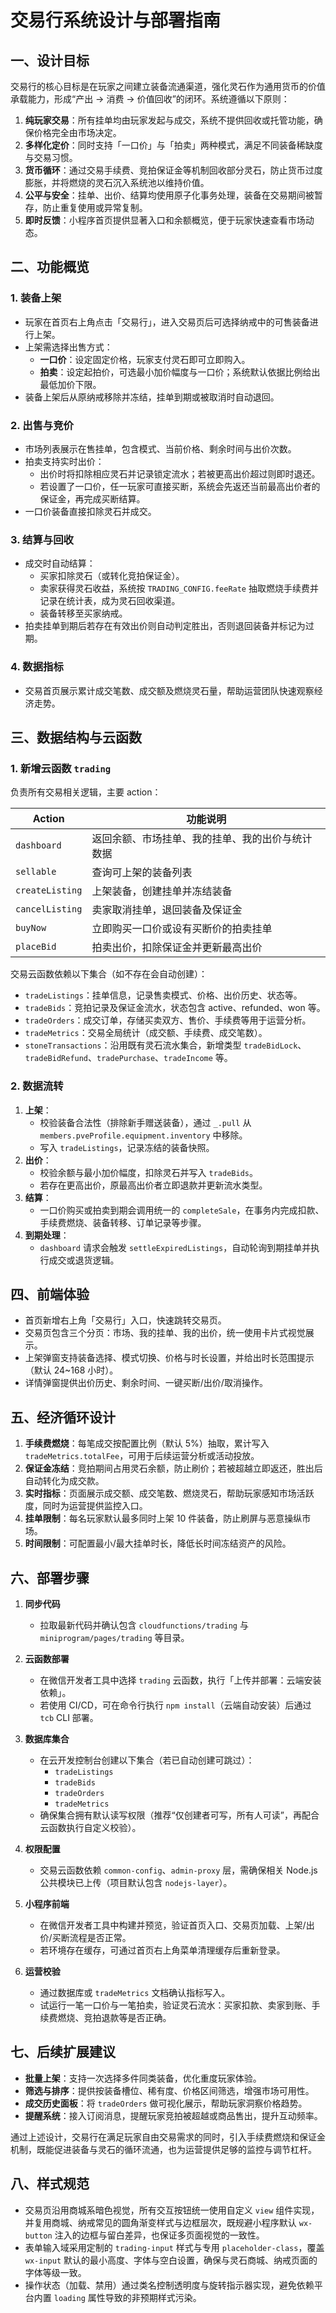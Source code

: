 # 交易行系统设计与部署指南

## 一、设计目标

交易行的核心目标是在玩家之间建立装备流通渠道，强化灵石作为通用货币的价值承载能力，形成“产出 → 消费 → 价值回收”的闭环。系统遵循以下原则：

1. **纯玩家交易**：所有挂单均由玩家发起与成交，系统不提供回收或托管功能，确保价格完全由市场决定。
2. **多样化定价**：同时支持「一口价」与「拍卖」两种模式，满足不同装备稀缺度与交易习惯。
3. **货币循环**：通过交易手续费、竞拍保证金等机制回收部分灵石，防止货币过度膨胀，并将燃烧的灵石沉入系统池以维持价值。
4. **公平与安全**：挂单、出价、结算均使用原子化事务处理，装备在交易期间被暂存，防止重复使用或异常复制。
5. **即时反馈**：小程序首页提供显著入口和余额概览，便于玩家快速查看市场动态。

## 二、功能概览

### 1. 装备上架
- 玩家在首页右上角点击「交易行」，进入交易页后可选择纳戒中的可售装备进行上架。
- 上架需选择出售方式：
  - **一口价**：设定固定价格，玩家支付灵石即可立即购入。
  - **拍卖**：设定起拍价，可选最小加价幅度与一口价；系统默认依据比例给出最低加价下限。
- 装备上架后从原纳戒移除并冻结，挂单到期或被取消时自动退回。

### 2. 出售与竞价
- 市场列表展示在售挂单，包含模式、当前价格、剩余时间与出价次数。
- 拍卖支持实时出价：
  - 出价时将扣除相应灵石并记录锁定流水；若被更高出价超过则即时退还。
  - 若设置了一口价，任一玩家可直接买断，系统会先返还当前最高出价者的保证金，再完成买断结算。
- 一口价装备直接扣除灵石并成交。

### 3. 结算与回收
- 成交时自动结算：
  - 买家扣除灵石（或转化竞拍保证金）。
  - 卖家获得灵石收益，系统按 `TRADING_CONFIG.feeRate` 抽取燃烧手续费并记录在统计表，成为灵石回收渠道。
  - 装备转移至买家纳戒。
- 拍卖挂单到期后若存在有效出价则自动判定胜出，否则退回装备并标记为过期。

### 4. 数据指标
- 交易首页展示累计成交笔数、成交额及燃烧灵石量，帮助运营团队快速观察经济走势。

## 三、数据结构与云函数

### 1. 新增云函数 `trading`
负责所有交易相关逻辑，主要 action：

| Action | 功能说明 |
| --- | --- |
| `dashboard` | 返回余额、市场挂单、我的挂单、我的出价与统计数据 |
| `sellable` | 查询可上架的装备列表 |
| `createListing` | 上架装备，创建挂单并冻结装备 |
| `cancelListing` | 卖家取消挂单，退回装备及保证金 |
| `buyNow` | 立即购买一口价或设有买断价的拍卖挂单 |
| `placeBid` | 拍卖出价，扣除保证金并更新最高出价 |

交易云函数依赖以下集合（如不存在会自动创建）：

- `tradeListings`：挂单信息，记录售卖模式、价格、出价历史、状态等。
- `tradeBids`：竞拍记录及保证金流水，状态包含 active、refunded、won 等。
- `tradeOrders`：成交订单，存储买卖双方、售价、手续费等用于运营分析。
- `tradeMetrics`：交易全局统计（成交额、手续费、成交笔数）。
- `stoneTransactions`：沿用既有灵石流水集合，新增类型 `tradeBidLock`、`tradeBidRefund`、`tradePurchase`、`tradeIncome` 等。

### 2. 数据流转
1. **上架**：
   - 校验装备合法性（排除新手赠送装备），通过 `_.pull` 从 `members.pveProfile.equipment.inventory` 中移除。
   - 写入 `tradeListings`，记录冻结的装备快照。
2. **出价**：
   - 校验余额与最小加价幅度，扣除灵石并写入 `tradeBids`。
   - 若存在更高出价，原最高出价者立即退款并更新流水类型。
3. **结算**：
   - 一口价购买或拍卖到期会调用统一的 `completeSale`，在事务内完成扣款、手续费燃烧、装备转移、订单记录等步骤。
4. **到期处理**：
   - `dashboard` 请求会触发 `settleExpiredListings`，自动轮询到期挂单并执行成交或退货逻辑。

## 四、前端体验

- 首页新增右上角「交易行」入口，快速跳转交易页。
- 交易页包含三个分页：市场、我的挂单、我的出价，统一使用卡片式视觉展示。
- 上架弹窗支持装备选择、模式切换、价格与时长设置，并给出时长范围提示（默认 24~168 小时）。
- 详情弹窗提供出价历史、剩余时间、一键买断/出价/取消操作。

## 五、经济循环设计

1. **手续费燃烧**：每笔成交按配置比例（默认 5%）抽取，累计写入 `tradeMetrics.totalFee`，可用于后续运营分析或活动投放。
2. **保证金冻结**：竞拍期间占用灵石余额，防止刷价；若被超越立即返还，胜出后自动转化为成交款。
3. **实时指标**：页面展示成交额、成交笔数、燃烧灵石，帮助玩家感知市场活跃度，同时为运营提供监控入口。
4. **挂单限制**：每名玩家默认最多同时上架 10 件装备，防止刷屏与恶意操纵市场。
5. **时间限制**：可配置最小/最大挂单时长，降低长时间冻结资产的风险。

## 六、部署步骤

1. **同步代码**
   - 拉取最新代码并确认包含 `cloudfunctions/trading` 与 `miniprogram/pages/trading` 等目录。

2. **云函数部署**
   - 在微信开发者工具中选择 `trading` 云函数，执行「上传并部署：云端安装依赖」。
   - 若使用 CI/CD，可在命令行执行 `npm install`（云端自动安装）后通过 `tcb` CLI 部署。

3. **数据库集合**
   - 在云开发控制台创建以下集合（若已自动创建可跳过）：
     - `tradeListings`
     - `tradeBids`
     - `tradeOrders`
     - `tradeMetrics`
   - 确保集合拥有默认读写权限（推荐“仅创建者可写，所有人可读”，再配合云函数执行自定义校验）。

4. **权限配置**
   - 交易云函数依赖 `common-config`、`admin-proxy` 层，需确保相关 Node.js 公共模块已上传（项目默认包含 `nodejs-layer`）。

5. **小程序前端**
   - 在微信开发者工具中构建并预览，验证首页入口、交易页加载、上架/出价/买断流程是否正常。
   - 若环境存在缓存，可通过首页右上角菜单清理缓存后重新登录。

6. **运营校验**
   - 通过数据库或 `tradeMetrics` 文档确认指标写入。
   - 试运行一笔一口价与一笔拍卖，验证灵石流水：买家扣款、卖家到账、手续费燃烧、竞拍退款等是否正确。

## 七、后续扩展建议

- **批量上架**：支持一次选择多件同类装备，优化重度玩家体验。
- **筛选与排序**：提供按装备槽位、稀有度、价格区间筛选，增强市场可用性。
- **成交历史面板**：将 `tradeOrders` 做可视化展示，帮助玩家洞察价格趋势。
- **提醒系统**：接入订阅消息，提醒玩家竞拍被超越或商品售出，提升互动频率。

通过上述设计，交易行在满足玩家自由交易需求的同时，引入手续费燃烧和保证金机制，既能促进装备与灵石的循环流通，也为运营提供足够的监控与调节杠杆。

## 八、样式规范

- 交易页沿用商城系暗色视觉，所有交互按钮统一使用自定义 `view` 组件实现，并复用商城、纳戒常见的圆角渐变样式与边框层次，既规避小程序默认 `wx-button` 注入的边框与留白差异，也保证多页面视觉的一致性。
- 表单输入域采用定制的 `trading-input` 样式与专用 `placeholder-class`，覆盖 `wx-input` 默认的最小高度、字体与空白设置，确保与灵石商城、纳戒页面的字体等级一致。
- 操作状态（加载、禁用）通过类名控制透明度与旋转指示器实现，避免依赖平台内置 `loading` 属性导致的非预期样式污染。

